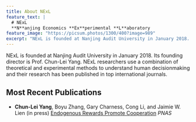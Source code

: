 ```yaml
---
title: About NExL
feature_text: |
  # NExL
  **N**anjing Economics **Ex**perimental **L**aboratory
feature_image: "https://picsum.photos/1300/400?image=989"
excerpt: "NExL is founded at Nanjing Audit University in January 2018. Its founding director is Prof. Chun-Lei Yang."
---
```


NExL is founded at Nanjing Audit University in January 2018. Its founding director is Prof. Chun-Lei Yang. NExL researchers use a combination of theoretical and experimental methods to understand human decisionmaking and their research has been published in top international journals.


## Most Recent Publications

- **Chun-Lei Yang**, Boyu Zhang, Gary Charness, Cong Li, and Jaimie W. Lien (in press) [Endogenous Rewards Promote Cooperation](http://www.pnas.org/content/early/2018/09/14/1808241115) *PNAS*
